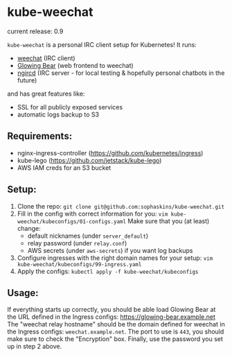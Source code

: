# kube-weechat

current release: 0.9

`kube-weechat` is a personal IRC client setup for Kubernetes! It runs:
* [weechat](https://github.com/weechat/weechat) (IRC client)
* [Glowing Bear](https://github.com/glowing-bear/glowing-bear) (web frontend to weechat)
* [ngircd](https://github.com/ngircd/ngircd) (IRC server - for local testing & hopefully personal chatbots in the future)

and has great features like:
* SSL for all publicly exposed services
* automatic logs backup to S3

## Requirements:
* nginx-ingress-controller (https://github.com/kubernetes/ingress)
* kube-lego (https://github.com/jetstack/kube-lego)
* AWS IAM creds for an S3 bucket

## Setup:
1. Clone the repo: `git clone git@github.com:sophaskins/kube-weechat.git`
2. Fill in the config with correct information for you: `vim kube-weechat/kubeconfigs/01-configs.yaml` Make sure that you (at least) change:
	* default nicknames (under `server_default`)
	* relay password (under `relay.conf`)
	* AWS secrets (under `aws-secrets`) if you want log backups
3. Configure ingresses with the right domain names for your setup: `vim kube-weechat/kubeconfigs/99-ingress.yaml` 
4. Apply the configs: `kubectl apply -f kube-weechat/kubeconfigs`

## Usage:

If everything starts up correctly, you should be able load Glowing Bear at the URL defined in the Ingress configs: https://glowing-bear.example.net The "weechat relay hostname" should be the domain defined for weechat in the Ingress configs: `weechat.example.net`. The port to use is `443`, you should make sure to check the "Encryption" box. Finally, use the password you set up in step 2 above.
